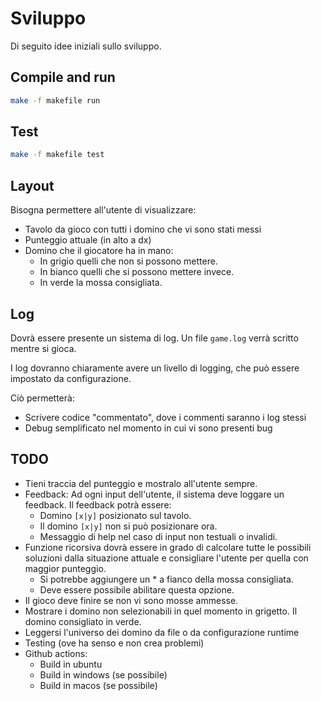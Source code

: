 # Sviluppo
Di seguito idee iniziali sullo sviluppo.

## Compile and run
```bash
make -f makefile run
```

## Test
```bash
make -f makefile test
```

## Layout
Bisogna permettere all'utente di visualizzare:
- Tavolo da gioco con tutti i domino che vi sono stati messi
- Punteggio attuale (in alto a dx)
- Domino che il giocatore ha in mano:
  - In grigio quelli che non si possono mettere.
  - In bianco quelli che si possono mettere invece.
  - In verde la mossa consigliata.

## Log
Dovrà essere presente un sistema di log.
Un file `game.log` verrà scritto mentre si gioca.

I log dovranno chiaramente avere un livello di logging,
che può essere impostato da configurazione.

Ciò permetterà:
- Scrivere codice "commentato", dove i commenti saranno i log stessi
- Debug semplificato nel momento in cui vi sono presenti bug

## TODO
- Tieni traccia del punteggio e mostralo all'utente sempre.
- Feedback: Ad ogni input dell'utente, il sistema deve loggare un feedback.
Il feedback potrà essere:
  - Domino `[x|y]` posizionato sul tavolo.
  - Il domino `[x|y]` non si può posizionare ora.
  - Messaggio di help nel caso di input non testuali o invalidi.
- Funzione ricorsiva dovrà essere in grado di calcolare
tutte le possibili soluzioni dalla situazione attuale e consigliare l'utente per quella con maggior punteggio.
  - Si potrebbe aggiungere un * a fianco della mossa consigliata.
  - Deve essere possibile abilitare questa opzione.
- Il gioco deve finire se non vi sono mosse ammesse.
- Mostrare i domino non selezionabili in quel momento in grigetto. Il domino consigliato in verde.
- Leggersi l'universo dei domino da file o da configurazione runtime
- Testing (ove ha senso e non crea problemi)
- Github actions:
  - Build in ubuntu
  - Build in windows (se possibile)
  - Build in macos (se possibile)
